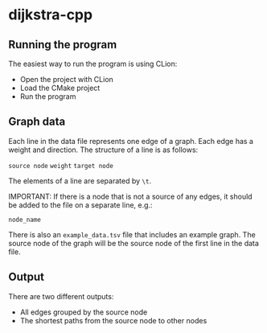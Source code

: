 # dijkstra-cpp

## Running the program
The easiest way to run the program is using CLion:
- Open the project with CLion
- Load the CMake project
- Run the program

## Graph data
Each line in the data file represents one edge of a graph. Each edge has a weight and direction. The structure of a line is as follows:

`source node` `weight` `target node`

The elements of a line  are separated by `\t`.

IMPORTANT: If there is a node that is not a source of any edges, it should be added to the file on a separate line, e.g.:

`node_name`

There is also an `example_data.tsv` file that includes an example graph. The source node of the graph will be the source node of the first line in the data file.

## Output
There are two different outputs:
- All edges grouped by the source node
- The shortest paths from the source node to other nodes